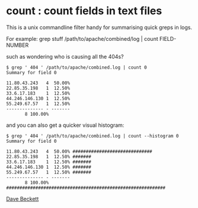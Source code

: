 count : count fields in text files
==================================

This is a unix commandline filter handy for summarising quick greps in logs.

For example:
    grep stuff /path/to/apache/combined/log | count FIELD-NUMBER

such as wondering who is causing all the 404s?

    $ grep ' 404 ' /path/to/apache/combined.log | count 0
    Summary for field 0

    11.80.43.243   4  50.00%
    22.85.35.198   1  12.50%
    33.6.17.183    1  12.50%
    44.246.146.130 1  12.50%
    55.249.67.57   1  12.50%
    -------------- - -------
		   8 100.00%

and you can also get a quicker visual histogram:

    $ grep ' 404 ' /path/to/apache/combined.log | count --histogram 0
    Summary for field 0

    11.80.43.243   4  50.00% ##############################
    22.85.35.198   1  12.50% #######
    33.6.17.183    1  12.50% #######
    44.246.146.130 1  12.50% #######
    55.249.67.57   1  12.50% #######
    -------------- - -------
		   8 100.00% ############################################################


[Dave Beckett](http://www.dajobe.org/)
